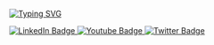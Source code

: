 <a href="https://git.io/typing-svg"><img src="https://readme-typing-svg.herokuapp.com?font=Fira+Code&pause=1000&color=8D08FF&center=true&vCenter=true&width=435&lines=I+am+Kirill+and+I'm+a+frontend+dev;I+don't+carrot+all." alt="Typing SVG" /></a>

<div id="badges">
  <a href="your-linkedin-URL">
    <img src="https://img.shields.io/badge/LinkedIn-blue?style=for-the-badge&logo=linkedin&logoColor=white" alt="LinkedIn Badge"/>
  </a>
  <a href="your-youtube-URL">
    <img src="https://img.shields.io/badge/YouTube-red?style=for-the-badge&logo=youtube&logoColor=white" alt="Youtube Badge"/>
  </a>
  <a href="your-twitter-URL">
    <img src="https://img.shields.io/badge/Twitter-blue?style=for-the-badge&logo=twitter&logoColor=white" alt="Twitter Badge"/>
  </a>
</div>

